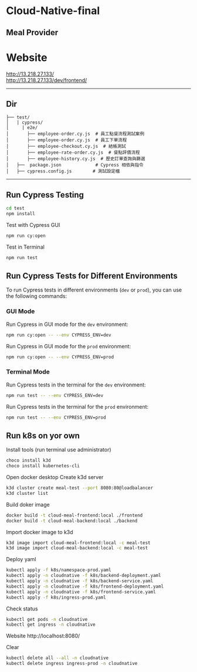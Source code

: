 # Cloud-Native-final

##  Meal Provider


# Website
http://13.218.27.133/  
http://13.218.27.133/dev/frontend/

---

## Dir
```
├── test/  
│   | cypress/  
│     | e2e/  
│       ├── employee-order.cy.js  # 員工點餐流程測試案例  
│       ├── employee-order.cy.js  # 員工下單流程
│       ├── employee-checkout.cy.js  # 結帳測試
│       ├── employee-rate-order.cy.js  # 餐點評價流程
│       ├── employee-history.cy.js  # 歷史訂單查詢與篩選
│   ├──  package.json             # Cypress 相依與指令  
│   ├── cypress.config.js        # 測試設定檔  
```

---

## Run Cypress Testing

```bash
cd test
npm install
```

Test with Cypress GUI
```bash
npm run cy:open
```

Test in Terminal
```bash
npm run test
```

## Run Cypress Tests for Different Environments

To run Cypress tests in different environments (`dev` or `prod`), you can use the following commands:

### GUI Mode

Run Cypress in GUI mode for the `dev` environment:
```bash
npm run cy:open -- --env CYPRESS_ENV=dev
```

Run Cypress in GUI mode for the `prod` environment:
```bash
npm run cy:open -- --env CYPRESS_ENV=prod
```

### Terminal Mode

Run Cypress tests in the terminal for the `dev` environment:
```bash
npm run test -- --env CYPRESS_ENV=dev
```

Run Cypress tests in the terminal for the `prod` environment:
```bash
npm run test -- --env CYPRESS_ENV=prod
```

## Run k8s on yor own

Install tools (run terminal use administrator)
```bash
choco install k3d
choco install kubernetes-cli
```

Open docker desktop
Create k3d server
```bash
k3d cluster create meal-test --port 8080:80@loadbalancer
k3d cluster list
```

Build doker image
```bash
docker build -t cloud-meal-frontend:local ./frontend
docker build -t cloud-meal-backend:local ./backend
```

Import docker image to k3d
```bash
k3d image import cloud-meal-frontend:local -c meal-test
k3d image import cloud-meal-backend:local -c meal-test
```

Deploy yaml
```bash
kubectl apply -f k8s/namespace-prod.yaml
kubectl apply -n cloudnative -f k8s/backend-deployment.yaml
kubectl apply -n cloudnative -f k8s/backend-service.yaml
kubectl apply -n cloudnative -f k8s/frontend-deployment.yaml
kubectl apply -n cloudnative -f k8s/frontend-service.yaml
kubectl apply -f k8s/ingress-prod.yaml
```

Check status
```bash
kubectl get pods -n cloudnative
kubectl get ingress -n cloudnative
```

Website
http://localhost:8080/

Clear 
```bash
kubectl delete all --all -n cloudnative
kubectl delete ingress ingress-prod -n cloudnative
```
